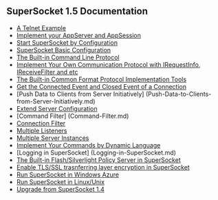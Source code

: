 ## SuperSocket 1.5 Documentation

* [A Telnet Example](A-Telnet-Example.md)
* [Implement your AppServer and AppSession](Implement-your-AppServer-and-AppSessions.md)
* [Start SuperSocket by Configuration](Start-SuperSocket-by-configuration.md)
* [SuperSocket Basic Configuration](SuperSocket-basic-configuration.md)
* [The Built-in Command Line Protocol](The-Built-in-Command-Line-Protocol.md)
* [Implement Your Own Communication Protocol with IRequestInfo, IReceiveFilter and etc](Implement-Your-Own-Communication-Protocol-with-IRequestInfo,-IReceiveFilter-and-etc.md)
* [The Built-in Common Format Protocol Implementation Tools](The-Built-in-Common-Format-Protocol-Implementation-Tools.md)
* [Get the Connected Event and Closed Event of a Connection](Get-the-connected-event-and-closed-event-of-a-connection.md)
* [Push Data to Clients from Server Initiatively] (Push-Data-to-Clients-from-Server-Initiatively.md)
* [Extend Server Configuration](Extend-Server-Configuration.md)
* [Command Filter] (Command-Filter.md)
* [Connection Filter](Connection-Filter.md)
* [Multiple Listeners](Multiple-Listeners.md)
* [Multiple Server Instances](Multiple-Server-Instances.md)
* [Implement Your Commands by Dynamic Language](Implement-Your-Commands-by-Dynamic-Language.md)
* [Logging in SuperSocket] (Logging-in-SuperSocket.md)
* [The Built-in Flash/Silverlight Policy Server in SuperSocket](The-Built-in-Flash-Silverlight-Policy-Server-in-SuperSocket.md)
* [Enable TLS/SSL trasnferring layer encryption in SuperSocket](Enable-TLS-SSL-trasnferring-layer-encryption-in-SuperSocket.md)
* [Run SuperSocket in Windows Azure](Run-SuperSocket-in-Windows-Azure.md)
* [Run SuperSocket in Linux/Unix](Run-SuperSocket-in-Linux-Unix.md)
* [Upgrade from SuperSocket 1.4](Upgrade-from-SuperSocket-1.4.md)
